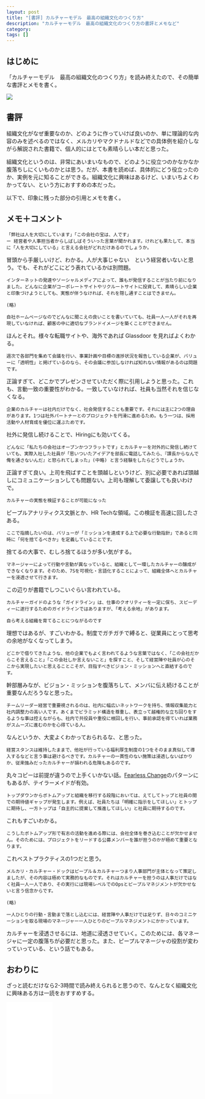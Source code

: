 ```yaml
---
layout: post
title: "[書評] カルチャーモデル　最高の組織文化のつくり方"
description: "カルチャーモデル　最高の組織文化のつくり方の書評とメモなど"
category: 
tags: []
---
```


## はじめに

「カルチャーモデル　最高の組織文化のつくり方」を読み終えたので、その簡単な書評とメモを書く。

<a href="https://www.amazon.co.jp/gp/product/B08DCGTH2Z/ref=as_li_ss_il?ie=UTF8&linkCode=li2&tag=iwashi86-22&linkId=ce925b831870a8f780205821c98b92ca&language=ja_JP" target="_blank"><img border="0" src="//ws-fe.amazon-adsystem.com/widgets/q?_encoding=UTF8&ASIN=B08DCGTH2Z&Format=_SL160_&ID=AsinImage&MarketPlace=JP&ServiceVersion=20070822&WS=1&tag=iwashi86-22&language=ja_JP" ></a><img src="https://ir-jp.amazon-adsystem.com/e/ir?t=iwashi86-22&language=ja_JP&l=li2&o=9&a=B08DCGTH2Z" width="1" height="1" border="0" alt="" style="border:none !important; margin:0px !important;" />

## 書評

組織文化がなぜ重要なのか、どのように作っていけば良いのか、単に理論的な内容のみを述べるのではなく、メルカリやマクドナルドなどでの具体例を紹介しながら解説された書籍で、個人的にはとても素晴らしい本だと思った。

組織文化というのは、非常にあいまいなもので、どのように役立つのかなかなか腹落ちしにくいものかとは思う。だが、本書を読めば、具体的にどう役立ったのか、実例を元に知ることができる。組織文化に興味はあるけど、いまいちよくわかってない、という方におすすめの本だった。

以下で、印象に残った部分の引用とメモを書く。

## メモ＋コメント

```
「弊社は人を大切にしています」「この会社の宝は、人です」
ー 経営者や人事担当者からしばしばそういった言葉が聞かれます。けれども果たして、本当に「人を大切にしている」と言える会社がどれだけあるのでしょうか。
```

冒頭から手厳しいけど、わかる。人が大事じゃない　という経営者いないと思う。でも、それがどこにどう表れているかは別問題。

```
インターネットの発達やソーシャルメディアによって、誰もが発信することが当たり前になりました。どんなに企業がコーポレートサイトやリクルートサイトに投資して、素晴らしい企業と印象づけようとしても、実態が伴うなければ、それを隠し通すことはできません。

(略)

自社ホームページなのでどんなに聞こえの良いことを書いていても、社員一人一人がそれを再現していなければ、顧客の中に適切なブランドイメージを築くことができません。
```

ほんとそれ。様々な転職サイトや、海外であれば Glassdoor を見ればよくわかる。

```
週次で各部門を集めて会議を行い、事業計画や目標の進捗状況を報告している企業が、バリューに「透明性」と掲げているのなら、その会議に参加しなければ知れない情報があるのは問題です。
```

正論すぎて、どこかでプレゼンさせていただく際に引用しようと思った。これも、言動一致の重要性がわかる。一致していなければ、社員も当然それを信じなくなる。

```
企業のカルチャーは社内だけでなく、社会発信することも重要です。それには主に2つの理由があります。1つは社外パートナーとのプロジェクトを円滑に進めるため。もう一つは、採用活動や人材育成を優位に運ぶためです。
```

社外に発信し続けることで、Hiringにも効いてくる。

```
どんなに「私たちの会社はオープンかつフラットです」とカルチャーを対外的に発信し続けていても、実際入社した社員が「思いついたアイデアを部長に電話してみたら、『課長からなんで俺を通さないんだ』と怒られてしまった」(中略) と言う経験をしたらどうでしょうか。
```

正論すぎて良い。上司を飛ばすことを頭越しというけど、別に必要であれば頭越しにコミュニケーションしても問題ない。上司も理解して委譲しても良いわけで。

```
カルチャーの実態を検証することが可能になった
```

ピープルアナリティクス文脈とか、HR Techな領域。この検証を高速に回したさある。

```
ここで指摘したいのは、バリューが「ミッションを達成する上で必要な行動指針」であると同時に「何を捨てるべきか」を定義していることです。
```

捨てるの大事で、むしろ捨てるほうが多い気がする。

```
マネージャーによって行動や言動が異なっていると、組織として一環したカルチャーの醸成ができなくなります。そのため、7Sを可視化・言語化することによって、組織全体へとカルチャーを浸透させて行きます。
```

この辺りが書籍でしつこいぐらい言われている。

```
カルチャーガイドのような「ガイドライン」は、仕事のクオリティーを一定に保ち、スピーディーに遂行するためのガイドラインではありますが、「考える余地」があります。

自ら考える組織を育てることにつながるのです
```

理想ではあるが、すごいわかる。制度でガチガチで縛ると、従業員にとって思考の余地がなくなってしまう。

```
どこかで借りてきたような、他の企業でもよく言われてるような言葉ではなく、「この会社だからこそ言えること」「この会社しか言えないこと」を探すこと、そして経営陣や社員が心のそこから実現したいと思えることこそが、目指すべきビジョン・ミッションへと直結するのです。
```

幹部層みなが、ビジョン・ミッションを腹落ちして、メンバに伝え続けることが重要なんだろうなと思った。

```
チームリーダー経営で重要視されるのは、社内に幅広いネットワークを持ち、情報収集能力と社内調整力の高い人です。あくまでピラミッド構造を尊重し、表立って越権的な立ち回りをするような事は控えながらも、社内で共役員や重役に根回しを行い、事前承認を得ていれば業務がスムーズに進むのかを心得ている人。
```

なんというか、大変よくわかっておられるな、と思った。

```
経営スタンスは維持したままで、他社が行っている福利厚生制度の1つをそのまま真似して導入するなどと言う事は避けるべきです。カルチャーの一貫性のない施策は浸透しないばかりか、従来強みだったカルチャーが損われる危険もあるのです。
```

丸々コピーは前提が違うので上手くいかない話。[Fearless Change](https://amzn.to/32Z59yW)のパターンにもあるが、テイラーメイドが有効。

```
トップダウンからボトムアップと組織を移行する段階においては、えてしてトップと社員の間での期待値ギャップが発生します。例えば、社員たちは「明確に指示をしてほしい」とトップに期待し、一方トップは「自主的に提案して推進してほしい」と社員に期待するのです。
```

これもすごいわかる。

```
こうしたボトムアップ形で有志の活動を進める際には、会社全体を巻き込むことが欠かせません。そのためには、プロジェクトをリードする公募メンバーを誰が担うのかが極めて重要となります。
```

これベストプラクティスの1つだと思う。

```
メルカリ・カルチャー・ドックはピープル＆カルチャーつまり人事部門が主体となって策定しましたが、その内容は極めて実務的なものです。それはカルチャーを担うのは人事だけではなく社員一人一人であり、その実行には現場レベルでのOpsとピープルマネジメントが欠かせないと言う信念からです。

(略)

一人ひとりの行動・言動まで落とし込むには、経営陣や人事だけでは足りず、日々のコミニケーションを取る現場のマネージャー一人ひとりのピープルマネジメントにかかっています。
```

カルチャーを浸透させるには、地道に浸透させていく。このためには、各マネージャに一定の腹落ちが必要だと思った。また、ピープルマネージャの役割が変わっていっている、という話でもある。

## おわりに

ざっと読むだけなら2-3時間で読み終えられると思うので、なんとなく組織文化に興味ある方は一読をおすすめする。

<iframe style="width:120px;height:240px;" marginwidth="0" marginheight="0" scrolling="no" frameborder="0" src="//rcm-fe.amazon-adsystem.com/e/cm?lt1=_blank&bc1=000000&IS2=1&bg1=FFFFFF&fc1=000000&lc1=0000FF&t=iwashi86-22&language=ja_JP&o=9&p=8&l=as4&m=amazon&f=ifr&ref=as_ss_li_til&asins=B08DCGTH2Z&linkId=3b94f250e4ea79ae0f0c22c26ca56f52"></iframe>
